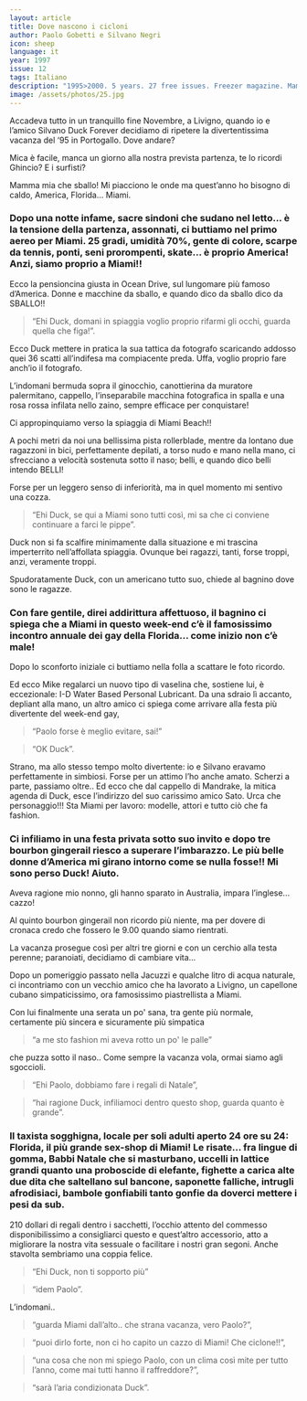 ```yaml
---
layout: article
title: Dove nascono i cicloni
author: Paolo Gobetti e Silvano Negri
icon: sheep
language: it
year: 1997
issue: 12
tags: Italiano
description: "1995>2000. 5 years. 27 free issues. Freezer magazine. Mamma mia che sballo! Mi piacciono le onde ma quest’anno ho bisogno di caldo, America, Florida... Miami."
image: /assets/photos/25.jpg
---
```


Accadeva tutto in un tranquillo fine Novembre, a Livigno, quando io e l’amico Silvano Duck Forever decidiamo di ripetere la divertentissima vacanza del ‘95 in Portogallo. Dove andare?

Mica è facile, manca un giorno alla nostra prevista partenza, te lo ricordi Ghincio? E i surfisti?

Mamma mia che sballo! Mi piacciono le onde ma quest’anno ho bisogno di caldo, America, Florida... Miami.

### Dopo una notte infame, sacre sindoni che sudano nel letto... è la tensione della partenza, assonnati, ci buttiamo nel primo aereo per Miami. 25 gradi, umidità 70%, gente di colore, scarpe da tennis, ponti, seni prorompenti, skate... è proprio America! Anzi, siamo proprio a Miami!!

Ecco la pensioncina giusta in Ocean Drive, sul lungomare più famoso d’America. Donne e macchine da sballo, e quando dico da sballo dico da SBALLO!!

>“Ehi Duck, domani in spiaggia voglio proprio rifarmi gli occhi, guarda quella che figa!”.

Ecco Duck mettere in pratica la sua tattica da fotografo scaricando addosso quei 36 scatti all’indifesa ma compiacente preda. Uffa, voglio proprio fare anch’io il fotografo.

L’indomani bermuda sopra il ginocchio, canottierina da muratore palermitano, cappello, l’inseparabile macchina fotografica in spalla e una rosa rossa infilata nello zaino, sempre efficace per conquistare!

Ci appropinquiamo verso la spiaggia di Miami Beach!!

A pochi metri da noi una bellissima pista rollerblade, mentre da lontano due ragazzoni in bici, perfettamente depilati, a torso nudo e mano nella mano, ci sfrecciano a velocità sostenuta sotto il naso; belli, e quando dico belli intendo BELLI!

Forse per un leggero senso di inferiorità, ma in quel momento mi sentivo una cozza.

>“Ehi Duck, se qui a Miami sono tutti così, mi sa che ci conviene continuare a farci le pippe”.

Duck non si fa scalfire minimamente dalla situazione e mi trascina imperterrito nell’affollata spiaggia. Ovunque bei ragazzi, tanti, forse troppi, anzi, veramente troppi.

Spudoratamente Duck, con un americano tutto suo, chiede al bagnino dove sono le ragazze.

### Con fare gentile, direi addirittura affettuoso, il bagnino ci spiega che a Miami in questo week-end c’è il famosissimo incontro annuale dei gay della Florida... come inizio non c’è male!

Dopo lo sconforto iniziale ci buttiamo nella folla a scattare le foto ricordo.

Ed ecco Mike regalarci un nuovo tipo di vaselina che, sostiene lui, è eccezionale: I-D Water Based Personal Lubricant. Da una sdraio lì accanto, depliant alla mano, un altro amico ci spiega come arrivare alla festa più divertente del week-end gay,

>“Paolo forse è meglio evitare, sai!”

>“OK Duck”.

Strano, ma allo stesso tempo molto divertente: io e Silvano eravamo perfettamente in simbiosi. Forse per un attimo l’ho anche amato. Scherzi a parte, passiamo oltre.. Ed ecco che dal cappello di Mandrake, la mitica agenda di Duck, esce l’indirizzo del suo carissimo amico Sato. Urca che personaggio!!! Sta Miami per lavoro: modelle, attori e tutto ciò che fa fashion.

### Ci infiliamo in una festa privata sotto suo invito e dopo tre bourbon gingerail riesco a superare l’imbarazzo. Le più belle donne d’America mi girano intorno come se nulla fosse!! Mi sono perso Duck! Aiuto.

Aveva ragione mio nonno, gli hanno sparato in Australia, impara l’inglese... cazzo!

Al quinto bourbon gingerail non ricordo più niente, ma per dovere di cronaca credo che fossero le 9.00 quando siamo rientrati.

La vacanza prosegue così per altri tre giorni e con un cerchio alla testa perenne; paranoiati, decidiamo di cambiare vita...

Dopo un pomeriggio passato nella Jacuzzi e qualche litro di acqua naturale, ci incontriamo con un vecchio amico che ha lavorato a Livigno, un capellone cubano simpaticissimo, ora famosissimo piastrellista a Miami.

Con lui finalmente una serata un po' sana, tra gente più normale, certamente più sincera e sicuramente più simpatica

>“a me sto fashion mi aveva rotto un po' le palle”

che puzza sotto il naso..
Come sempre la vacanza vola, ormai siamo agli sgoccioli.

>“Ehi Paolo, dobbiamo fare i regali di Natale”,

>“hai ragione Duck, infiliamoci dentro questo shop, guarda quanto è grande”.

### Il taxista sogghigna, locale per soli adulti aperto 24 ore su 24: Florida, il più grande sex-shop di Miami! Le risate... fra lingue di gomma, Babbi Natale che si masturbano, uccelli in lattice grandi quanto una proboscide di elefante, fighette a carica alte due dita che saltellano sul bancone, saponette falliche, intrugli afrodisiaci, bambole gonfiabili tanto gonfie da doverci mettere i pesi da sub.

210 dollari di regali dentro i sacchetti, l’occhio attento del commesso disponibilissimo a consigliarci questo e quest’altro accessorio, atto a migliorare la nostra vita sessuale o facilitare i nostri gran segoni. Anche stavolta sembriamo una coppia felice.

>“Ehi Duck, non ti sopporto più”

>“idem Paolo”.

L’indomani..

>“guarda Miami dall’alto.. che strana vacanza, vero Paolo?”,

>“puoi dirlo forte, non ci ho capito un cazzo di Miami! Che ciclone!!”,

>“una cosa che non mi spiego Paolo, con un clima così mite per tutto l’anno, come mai tutti hanno il raffreddore?”,

>“sarà l’aria condizionata Duck”.
